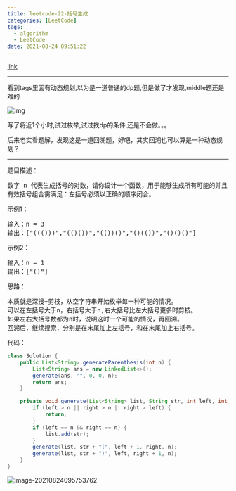 ```yaml
---
title: leetcode-22-括号生成
categories: [LeetCode]
tags:
  - algorithm
  - LeetCode
date: 2021-08-24 09:51:22
---
```


[link](https://leetcode-cn.com/problems/generate-parentheses/submissions/)

<hr/>

看到tags里面有动态规划,以为是一道普通的dp题,但是做了才发现,middle题还是难的

![img](https://gitee.com/cao_ziqiang/img/raw/master/20210824095251.png)

写了将近1个小时,试过枚举,试过找dp的条件,还是不会做。。。

后来老实看题解，发现这是一道回溯题，好吧，其实回溯也可以算是一种动态规划？

<hr/>

题目描述：

<pre>
数字 n 代表生成括号的对数，请你设计一个函数，用于能够生成所有可能的并且 有效的 括号组合。
有效括号组合需满足：左括号必须以正确的顺序闭合。
</pre>

示例1：

<pre>
输入：n = 3
输出：["((()))","(()())","(())()","()(())","()()()"]
</pre>

示例2：

<pre>
输入：n = 1
输出：["()"]
</pre>

思路：

<pre>
本质就是深搜+剪枝，从空字符串开始枚举每一种可能的情况。
可以在左括号大于n，右括号大于n,右大括号比左大括号更多时剪枝。
如果左右大括号数都为n时，说明这时一个可能的情况，再回溯。
回溯后，继续搜索，分别是在末尾加上左括号，和在末尾加上右括号。
</pre>

代码：

```java
class Solution {
    public List<String> generateParenthesis(int n) {
        List<String> ans = new LinkedList<>();
        generate(ans, "", 0, 0, n);
        return ans;
    }

    private void generate(List<String> list, String str, int left, int right, int n) {
        if (left > n || right > n || right > left) {
            return;
        }
        if (left == n && right == n) {
            list.add(str);
        }
        generate(list, str + "(", left + 1, right, n);
        generate(list, str + ")", left, right + 1, n);
    }
}
```

![image-20210824095753762](https://gitee.com/cao_ziqiang/img/raw/master/20210824095753.png)


